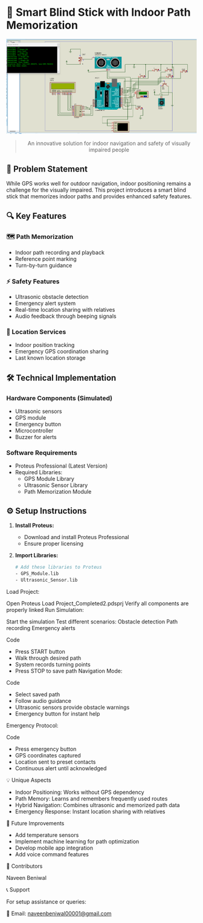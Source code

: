 # 🦯 Smart Blind Stick with Indoor Path Memorization

<div align="center">
  <img src="./demoImage.png" alt="Project Demo" width="800"/>

  > An innovative solution for indoor navigation and safety of visually impaired people
</div>

## 🌟 Problem Statement
While GPS works well for outdoor navigation, indoor positioning remains a challenge for the visually impaired. This project introduces a smart blind stick that memorizes indoor paths and provides enhanced safety features.

## 🔍 Key Features

### 🗺️ Path Memorization
- Indoor path recording and playback
- Reference point marking
- Turn-by-turn guidance

### ⚡ Safety Features
- Ultrasonic obstacle detection
- Emergency alert system
- Real-time location sharing with relatives
- Audio feedback through beeping signals

### 📍 Location Services
- Indoor position tracking
- Emergency GPS coordination sharing
- Last known location storage

## 🛠️ Technical Implementation

### Hardware Components (Simulated)
- Ultrasonic sensors
- GPS module
- Emergency button
- Microcontroller
- Buzzer for alerts

### Software Requirements
- Proteus Professional (Latest Version)
- Required Libraries:
  - GPS Module Library
  - Ultrasonic Sensor Library
  - Path Memorization Module

## ⚙️ Setup Instructions

1. **Install Proteus:**
   - Download and install Proteus Professional
   - Ensure proper licensing

2. **Import Libraries:**
   ```bash
   # Add these libraries to Proteus
   - GPS_Module.lib
   - Ultrasonic_Sensor.lib
Load Project:

Open Proteus
Load Project_Completed2.pdsprj
Verify all components are properly linked
Run Simulation:

Start the simulation
Test different scenarios:
Obstacle detection
Path recording
Emergency alerts


Code
- Press START button
- Walk through desired path
- System records turning points
- Press STOP to save path
Navigation Mode:

Code

- Select saved path
- Follow audio guidance
- Ultrasonic sensors provide obstacle warnings
- Emergency button for instant help
  
Emergency Protocol:

Code
- Press emergency button
- GPS coordinates captured
- Location sent to preset contacts
- Continuous alert until acknowledged



💡 Unique Aspects

- Indoor Positioning: Works without GPS dependency
- Path Memory: Learns and remembers frequently used routes
- Hybrid Navigation: Combines ultrasonic and memorized path data
- Emergency Response: Instant location sharing with relatives


🤝 Future Improvements

- Add temperature sensors
- Implement machine learning for path optimization
- Develop mobile app integration
- Add voice command features


👥 Contributors

Naveen Beniwal

📞 Support

For setup assistance or queries:

📧 Email: naveenbeniwal00001@gmail.com

